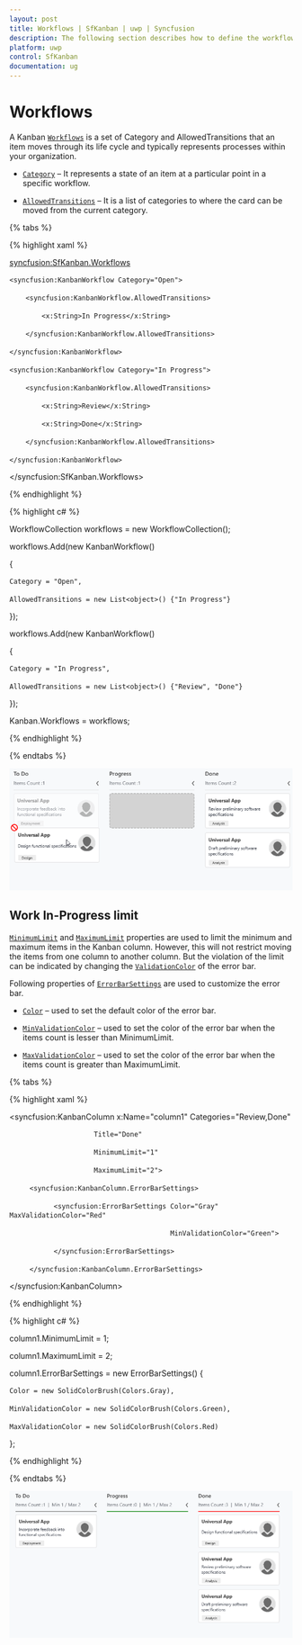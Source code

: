 ```yaml
---
layout: post
title: Workflows | SfKanban | uwp | Syncfusion
description: The following section describes how to define the workflows to the Kanban.
platform: uwp
control: SfKanban
documentation: ug
---
```


# Workflows

A Kanban [`Workflows`](https://help.syncfusion.com/cr/cref_files/uwp/Syncfusion.SfKanban.UWP~Syncfusion.UI.Xaml.Kanban.SfKanban~Workflows.html) is a set of Category and AllowedTransitions that an item moves through its life cycle and typically represents processes within your organization.

* [`Category`](https://help.syncfusion.com/cr/cref_files/uwp/Syncfusion.SfKanban.UWP~Syncfusion.UI.Xaml.Kanban.KanbanWorkflow~Category.html) – It represents a state of an item at a particular point in a specific workflow.

* [`AllowedTransitions`](https://help.syncfusion.com/cr/cref_files/uwp/Syncfusion.SfKanban.UWP~Syncfusion.UI.Xaml.Kanban.KanbanWorkflow~AllowedTransitions.html) – It is a list of categories to where the card can be moved from the current category.

{% tabs %}

{% highlight xaml %}

<syncfusion:SfKanban.Workflows>

    <syncfusion:KanbanWorkflow Category="Open">

        <syncfusion:KanbanWorkflow.AllowedTransitions>

            <x:String>In Progress</x:String>

        </syncfusion:KanbanWorkflow.AllowedTransitions>

    </syncfusion:KanbanWorkflow>

    <syncfusion:KanbanWorkflow Category="In Progress">

        <syncfusion:KanbanWorkflow.AllowedTransitions>

            <x:String>Review</x:String>

            <x:String>Done</x:String>

        </syncfusion:KanbanWorkflow.AllowedTransitions>

    </syncfusion:KanbanWorkflow>

</syncfusion:SfKanban.Workflows>

{% endhighlight %}

{% highlight c# %}

WorkflowCollection workflows = new WorkflowCollection();

workflows.Add(new KanbanWorkflow()

{

    Category = "Open",

    AllowedTransitions = new List<object>() {"In Progress"}

});

workflows.Add(new KanbanWorkflow()

{

    Category = "In Progress",

    AllowedTransitions = new List<object>() {"Review", "Done"}

});

Kanban.Workflows = workflows;

{% endhighlight %}

{% endtabs %}

![Workflows in UWP SfKanban](SfKanban_images/workflow.png)


## Work In-Progress limit

[`MinimumLimit`](https://help.syncfusion.com/cr/cref_files/uwp/Syncfusion.SfKanban.UWP~Syncfusion.UI.Xaml.Kanban.KanbanColumn~MinimumLimit.html) and [`MaximumLimit`](https://help.syncfusion.com/cr/cref_files/uwp/Syncfusion.SfKanban.UWP~Syncfusion.UI.Xaml.Kanban.KanbanColumn~MaximumLimit.html) properties are used to limit the minimum and maximum items in the Kanban column. However, this will not restrict moving the items from one column to another column. But the violation of the limit can be indicated by changing the [`ValidationColor`](https://help.syncfusion.com/cr/cref_files/uwp/Syncfusion.SfKanban.UWP~Syncfusion.UI.Xaml.Kanban.KanbanColumn~ValidationColor.html) of the error bar.

Following properties of [`ErrorBarSettings`](https://help.syncfusion.com/cr/cref_files/uwp/Syncfusion.SfKanban.UWP~Syncfusion.UI.Xaml.Kanban.KanbanColumn~ErrorBarSettings.html) are used to customize the error bar.

* [`Color`](https://help.syncfusion.com/cr/cref_files/uwp/Syncfusion.SfKanban.UWP~Syncfusion.UI.Xaml.Kanban.ErrorBarSettings~Color.html) – used to set the default color of the error bar.

* [`MinValidationColor`](https://help.syncfusion.com/cr/cref_files/uwp/Syncfusion.SfKanban.UWP~Syncfusion.UI.Xaml.Kanban.ErrorBarSettings~MinValidationColor.html) – used to set the color of the error bar when the items count is lesser than MinimumLimit.

* [`MaxValidationColor`](https://help.syncfusion.com/cr/cref_files/uwp/Syncfusion.SfKanban.UWP~Syncfusion.UI.Xaml.Kanban.ErrorBarSettings~MaxValidationColor.html) – used to set the color of the error bar when the items count is greater than MaximumLimit.

{% tabs %}

{% highlight xaml %}

<syncfusion:KanbanColumn x:Name="column1" Categories="Review,Done"
 
                         Title="Done"
 
                         MinimumLimit="1"
 
                         MaximumLimit="2">

	     <syncfusion:KanbanColumn.ErrorBarSettings>

			   <syncfusion:ErrorBarSettings Color="Gray" MaxValidationColor="Red"

                                            MinValidationColor="Green">

			   </syncfusion:ErrorBarSettings>

         </syncfusion:KanbanColumn.ErrorBarSettings>

</syncfusion:KanbanColumn>

{% endhighlight %}

{% highlight c# %}

column1.MinimumLimit = 1;

column1.MaximumLimit = 2;

column1.ErrorBarSettings = new ErrorBarSettings()
{

    Color = new SolidColorBrush(Colors.Gray),

    MinValidationColor = new SolidColorBrush(Colors.Green),

    MaxValidationColor = new SolidColorBrush(Colors.Red)

};

{% endhighlight %}

{% endtabs %}

![Work in progess limit in UWP SfKanban](SfKanban_images/wiplimit.png)